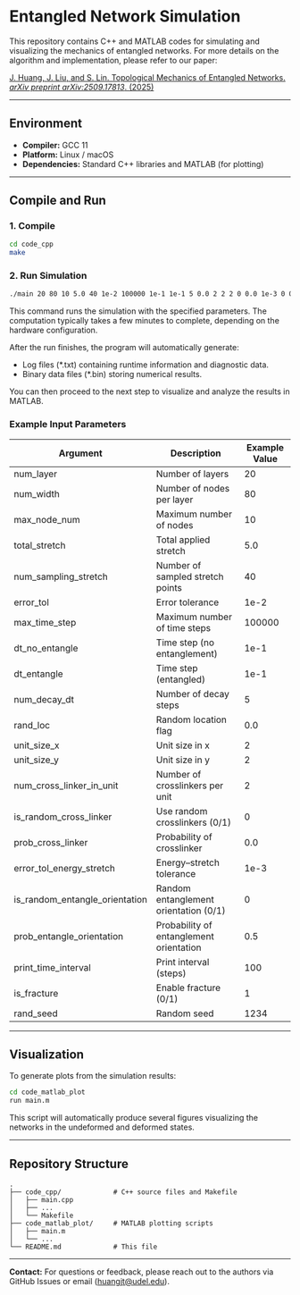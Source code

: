 # Entangled Network Simulation

This repository contains C++ and MATLAB codes for simulating and visualizing the mechanics of entangled networks.
For more details on the algorithm and implementation, please refer to our paper:

[J. Huang, J. Liu, and S. Lin. Topological Mechanics of Entangled Networks. *arXiv preprint arXiv:2509.17813*. (2025)](https://arxiv.org/abs/2509.17813)

---

## Environment

- **Compiler:** GCC 11
- **Platform:** Linux / macOS  
- **Dependencies:** Standard C++ libraries and MATLAB (for plotting)

---

## Compile and Run

### 1. Compile

```bash
cd code_cpp
make
````

### 2. Run Simulation

```bash
./main 20 80 10 5.0 40 1e-2 100000 1e-1 1e-1 5 0.0 2 2 2 0 0.0 1e-3 0 0.5 100 1 1234
```
This command runs the simulation with the specified parameters. The computation typically takes a few minutes to complete, depending on the hardware configuration.

After the run finishes, the program will automatically generate:
- Log files (*.txt) containing runtime information and diagnostic data.
- Binary data files (*.bin) storing numerical results.

You can then proceed to the next step to visualize and analyze the results in MATLAB.

### Example Input Parameters

| Argument                       | Description                             | Example Value |
| ------------------------------ | --------------------------------------- | ------------- |
| num_layer                      | Number of layers                        | 20            |
| num_width                      | Number of nodes per layer               | 80            |
| max_node_num                   | Maximum number of nodes                 | 10            |
| total_stretch                  | Total applied stretch                   | 5.0           |
| num_sampling_stretch           | Number of sampled stretch points        | 40            |
| error_tol                      | Error tolerance                         | 1e-2          |
| max_time_step                  | Maximum number of time steps            | 100000        |
| dt_no_entangle                 | Time step (no entanglement)             | 1e-1          |
| dt_entangle                    | Time step (entangled)                   | 1e-1          |
| num_decay_dt                   | Number of decay steps                   | 5             |
| rand_loc                       | Random location flag                    | 0.0           |
| unit_size_x                    | Unit size in x                          | 2             |
| unit_size_y                    | Unit size in y                          | 2             |
| num_cross_linker_in_unit       | Number of crosslinkers per unit         | 2             |
| is_random_cross_linker         | Use random crosslinkers (0/1)           | 0             |
| prob_cross_linker              | Probability of crosslinker              | 0.0           |
| error_tol_energy_stretch       | Energy–stretch tolerance                | 1e-3          |
| is_random_entangle_orientation | Random entanglement orientation (0/1)   | 0             |
| prob_entangle_orientation      | Probability of entanglement orientation | 0.5           |
| print_time_interval            | Print interval (steps)                  | 100           |
| is_fracture                    | Enable fracture (0/1)                   | 1             |
| rand_seed                      | Random seed                             | 1234          |

---

## Visualization

To generate plots from the simulation results:

```bash
cd code_matlab_plot
run main.m
```

This script will automatically produce several figures visualizing the networks in the undeformed and deformed states.

---

## Repository Structure

```
.
├── code_cpp/             # C++ source files and Makefile
│   ├── main.cpp
│   ├── ...
│   └── Makefile
├── code_matlab_plot/     # MATLAB plotting scripts
│   ├── main.m
│   └── ...
└── README.md             # This file
```

---

**Contact:**
For questions or feedback, please reach out to the authors via GitHub Issues or email (huangjt@udel.edu).

```
